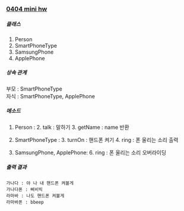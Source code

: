 ### [0404 mini hw](https://github.com/heeeesoo/JAVA_PDA/blob/main/src/day0404/MiniHW.java)

##### 클래스
1. Person
2. SmartPhoneType
3. SamsungPhone
4. ApplePhone

##### 상속 관계
부모 : SmartPhoneType
<br/>
자식 : SmartPhoneType, ApplePhone

##### 메소드
1. Person :
   2. talk : 말하기
   3. getName : name 반환
   
2. SmartPhoneType :
   3. turnOn : 핸드폰 켜기
   4. ring : 폰 울리는 소리 출력
5. SamsungPhone, ApplePhone:
   6. ring : 폰 울리는 소리 오버라이딩

##### 출력 결과
```
가나다 : 야 나 내 핸드폰 켜볼게
가나다폰 : 삐비빅
라마바 : 나도 핸드폰 켜볼게
라마바폰 : bbeep
```